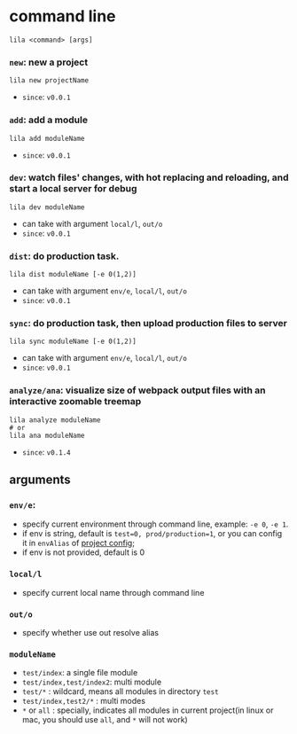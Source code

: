 # command line

```
lila <command> [args]
```


### `new`: new a project

```
lila new projectName
```

* `since`: `v0.0.1`

### `add`: add a module

```
lila add moduleName
```

* `since`: `v0.0.1`

### `dev`: watch files' changes, with hot replacing and reloading, and start a local server for debug

```
lila dev moduleName
```

* can take with argument `local/l`, `out/o`
* `since`: `v0.0.1`

### `dist`: do production task.

```
lila dist moduleName [-e 0(1,2)]
```

* can take with argument `env/e`, `local/l`, `out/o`
* `since`: `v0.0.1`

### `sync`: do production task, then upload production files to server

```
lila sync moduleName [-e 0(1,2)]
```

* can take with argument `env/e`, `local/l`, `out/o`
* `since`: `v0.0.1`

### `analyze/ana`: visualize size of webpack output files with an interactive zoomable treemap

```
lila analyze moduleName
# or
lila ana moduleName
```

* `since`: `v0.1.4`

## arguments

### `env/e`:

* specify current environment through command line, example:  `-e 0`, `-e 1`.
* if env is string, default is `test=0, prod/production=1`, or you can config it in `envAlias` of [project config](./config.md);
* if env is not provided, default is 0

### `local/l`

* specify current local name through command line

### `out/o`

* specify whether use out resolve alias

### `moduleName`

* `test/index`: a single file module
* `test/index,test/index2`: multi module
* `test/*` : wildcard, means all modules in directory `test`
* `test/index,test2/*` : multi modes
* `*` or `all` : specially, indicates all modules in current project(in linux or mac, you should use `all`, and `*` will not work)
